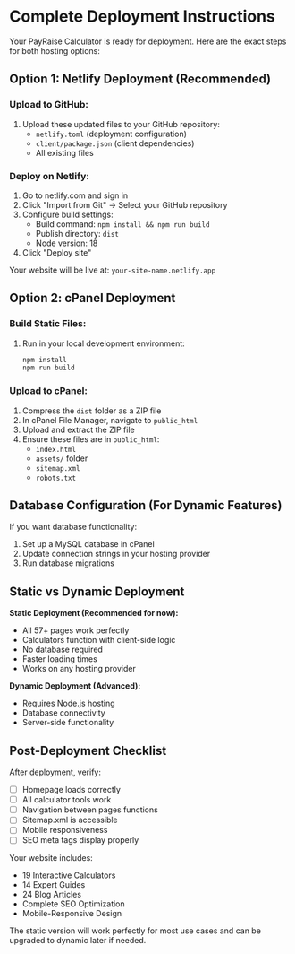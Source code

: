 # Complete Deployment Instructions

Your PayRaise Calculator is ready for deployment. Here are the exact steps for both hosting options:

## Option 1: Netlify Deployment (Recommended)

### Upload to GitHub:
1. Upload these updated files to your GitHub repository:
   - `netlify.toml` (deployment configuration)
   - `client/package.json` (client dependencies)
   - All existing files

### Deploy on Netlify:
1. Go to netlify.com and sign in
2. Click "Import from Git" → Select your GitHub repository
3. Configure build settings:
   - Build command: `npm install && npm run build`
   - Publish directory: `dist`
   - Node version: 18
4. Click "Deploy site"

Your website will be live at: `your-site-name.netlify.app`

## Option 2: cPanel Deployment

### Build Static Files:
1. Run in your local development environment:
   ```bash
   npm install
   npm run build
   ```

### Upload to cPanel:
1. Compress the `dist` folder as a ZIP file
2. In cPanel File Manager, navigate to `public_html`
3. Upload and extract the ZIP file
4. Ensure these files are in `public_html`:
   - `index.html`
   - `assets/` folder
   - `sitemap.xml`
   - `robots.txt`

## Database Configuration (For Dynamic Features)

If you want database functionality:
1. Set up a MySQL database in cPanel
2. Update connection strings in your hosting provider
3. Run database migrations

## Static vs Dynamic Deployment

**Static Deployment (Recommended for now):**
- All 57+ pages work perfectly
- Calculators function with client-side logic
- No database required
- Faster loading times
- Works on any hosting provider

**Dynamic Deployment (Advanced):**
- Requires Node.js hosting
- Database connectivity
- Server-side functionality

## Post-Deployment Checklist

After deployment, verify:
- [ ] Homepage loads correctly
- [ ] All calculator tools work
- [ ] Navigation between pages functions
- [ ] Sitemap.xml is accessible
- [ ] Mobile responsiveness
- [ ] SEO meta tags display properly

Your website includes:
- 19 Interactive Calculators
- 14 Expert Guides
- 24 Blog Articles
- Complete SEO Optimization
- Mobile-Responsive Design

The static version will work perfectly for most use cases and can be upgraded to dynamic later if needed.